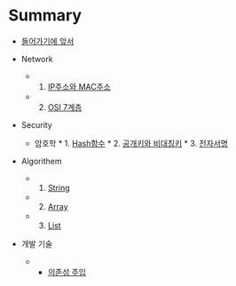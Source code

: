 # Summary

* [들어가기에 앞서]()

- Network
    * 1. [IP주소와 MAC주소](./Network/IP&MAC.md)
    * 2. [OSI 7계층](./Network/OSI7계층.md)

- Security
  - 암호학
        * 1. [Hash함수](./Security/Hash.md)
        * 2. [공개키와 비대칭키](./Security/publicKey_privateKey.md)
        * 3. [전자서명](./Security/eledronic_signature.md)

- Algorithem
    * 1. [String](./Language/Python/Algorithem/String/README.md)
    * 2. [Array](./Language/Python/Algorithem/Array/README.md)
    * 3. [List](./Language/Python/ALgorithem/List/README.md)
- 개발 기술
    * - [의존성 주입](./Dev_Tech/DI.md)

